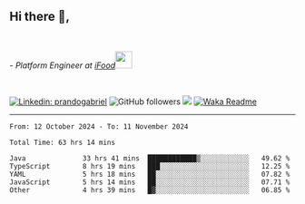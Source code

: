<h2>Hi there  👋,</h2> </br>

<p><em>- Platform Engineer at <a href="https://www.ifood.com.br/">iFood</a><img src="https://media.giphy.com/media/WUlplcMpOCEmTGBtBW/giphy.gif" width="30"> 
</em></p></br>


[![Linkedin: prandogabriel](https://img.shields.io/badge/-prandogabriel-blue?style=flat-square&logo=Linkedin&logoColor=white&link=https://www.linkedin.com/in/prandogabriel/)](https://www.linkedin.com/in/prandogabriel)
![GitHub followers](https://img.shields.io/github/followers/prandogabriel?label=Follow&style=social)
![](https://visitor-badge.glitch.me/badge?page_id=prandogabriel.prandogabriel)
[![Waka Readme](https://github.com/prandogabriel/prandogabriel/actions/workflows/update-stats.yml.yml/badge.svg)](https://github.com/prandogabriel/prandogabriel/actions/workflows/update-stats.yml.yml)

---

<!--START_SECTION:waka-->

```golang
From: 12 October 2024 - To: 11 November 2024

Total Time: 63 hrs 14 mins

Java              33 hrs 41 mins  ████████████▒░░░░░░░░░░░░   49.62 %
TypeScript        8 hrs 19 mins   ███░░░░░░░░░░░░░░░░░░░░░░   12.25 %
YAML              5 hrs 18 mins   ██░░░░░░░░░░░░░░░░░░░░░░░   07.82 %
JavaScript        5 hrs 14 mins   ██░░░░░░░░░░░░░░░░░░░░░░░   07.71 %
Other             4 hrs 39 mins   █▓░░░░░░░░░░░░░░░░░░░░░░░   06.85 %
```

<!--END_SECTION:waka-->
